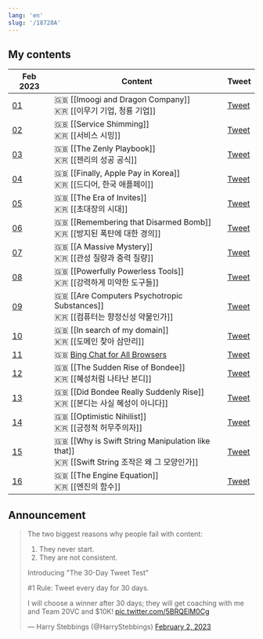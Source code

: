 ```yaml
---
lang: 'en'
slug: '/18728A'
---
```


## My contents

| Feb 2023                        | Content                                                                                           | Tweet                                                             |
| ------------------------------- | ------------------------------------------------------------------------------------------------- | ----------------------------------------------------------------- |
| [01](../journals/2023-02-01.md) | 🇬🇧 [[Imoogi and Dragon Company]] <br/> 🇰🇷 [[이무기 기업, 청룡 기업]]                              | [Tweet](https://twitter.com/anaclumos/status/1620714157418094593) |
| [02](../journals/2023-02-02.md) | 🇬🇧 [[Service Shimming]] <br/> 🇰🇷 [[서비스 시밍]]                                                  | [Tweet](https://twitter.com/anaclumos/status/1621250040022061060) |
| [03](../journals/2023-02-03.md) | 🇬🇧 [[The Zenly Playbook]] <br/> 🇰🇷 [[젠리의 성공 공식]]                                           | [Tweet](https://twitter.com/anaclumos/status/1621646220954574848) |
| [04](../journals/2023-02-04.md) | 🇬🇧 [[Finally, Apple Pay in Korea]] <br/> 🇰🇷 [[드디어, 한국 애플페이]]                             | [Tweet](https://twitter.com/anaclumos/status/1621975286127513600) |
| [05](../journals/2023-02-05.md) | 🇬🇧 [[The Era of Invites]] <br/> 🇰🇷 [[초대장의 시대]]                                              | [Tweet](https://twitter.com/anaclumos/status/1622384241442160641) |
| [06](../journals/2023-02-06.md) | 🇬🇧 [[Remembering that Disarmed Bomb]] <br/> 🇰🇷 [[방지된 폭탄에 대한 경의]]                        | [Tweet](https://twitter.com/anaclumos/status/1622705516693843969) |
| [07](../journals/2023-02-07.md) | 🇬🇧 [[A Massive Mystery]] <br/> 🇰🇷 [[관성 질량과 중력 질량]]                                       | [Tweet](https://twitter.com/anaclumos/status/1623227887632646144) |
| [08](../journals/2023-02-08.md) | 🇬🇧 [[Powerfully Powerless Tools]] <br/> 🇰🇷 [[강력하게 미약한 도구들]]                             | [Tweet](https://twitter.com/anaclumos/status/1623522946034847745) |
| [09](../journals/2023-02-09.md) | 🇬🇧 [[Are Computers Psychotropic Substances]] <br/> 🇰🇷 [[컴퓨터는 향정신성 약물인가]]              | [Tweet](https://twitter.com/anaclumos/status/1623798629155713024) |
| [10](../journals/2023-02-10.md) | 🇬🇧 [[In search of my domain]] <br/> 🇰🇷 [[도메인 찾아 삼만리]]                                     | [Tweet](https://twitter.com/anaclumos/status/1624308920792776706) |
| [11](../journals/2023-02-11.md) | 🇬🇧 [Bing Chat for All Browsers](https://github.com/anaclumos/bing-chat-for-all-browsers)          | [Tweet](https://twitter.com/anaclumos/status/1624570931103547392) |
| [12](../journals/2023-02-12.md) | 🇬🇧 [[The Sudden Rise of Bondee]] <br/> 🇰🇷 [[혜성처럼 나타난 본디]]                                | [Tweet](https://twitter.com/anaclumos/status/1624907125687455745) |
| [13](../journals/2023-02-13.md) | 🇬🇧 [[Did Bondee Really Suddenly Rise]] <br/> 🇰🇷 [[본디는 사실 혜성이 아니다]]                     | [Tweet](https://twitter.com/anaclumos/status/1625228572792352769) |
| [14](../journals/2023-02-14.md) | 🇬🇧 [[Optimistic Nihilist]] <br/> 🇰🇷 [[긍정적 허무주의자]]                                         | [Tweet](https://twitter.com/anaclumos/status/1625641155655512066) |
| [15](../journals/2023-02-15.md) | 🇬🇧 [[Why is Swift String Manipulation like that]] <br/> 🇰🇷 [[Swift String 조작은 왜 그 모양인가]] | [Tweet](https://twitter.com/anaclumos/status/1626032333387354112) |
| [16](../journals/2023-02-16.md) | 🇬🇧 [[The Engine Equation]] <br/> 🇰🇷 [[엔진의 함수]]                                               | [Tweet](https://twitter.com/anaclumos/status/1626357891006619648) |

## Announcement

> The two biggest reasons why people fail with content:
>
> 1. They never start.
> 2. They are not consistent.
>
> Introducing "The 30-Day Tweet Test"
>
> #1 Rule: Tweet every day for 30 days.
>
> I will choose a winner after 30 days; they will get coaching with me and Team 20VC and $10K! [pic.twitter.com/5BRQElM0Cg](https://t.co/5BRQElM0Cg)
>
> — Harry Stebbings (@HarryStebbings) [February 2, 2023](https://twitter.com/HarryStebbings/status/1621132368483598336?ref_src=twsrc%5Etfw)
